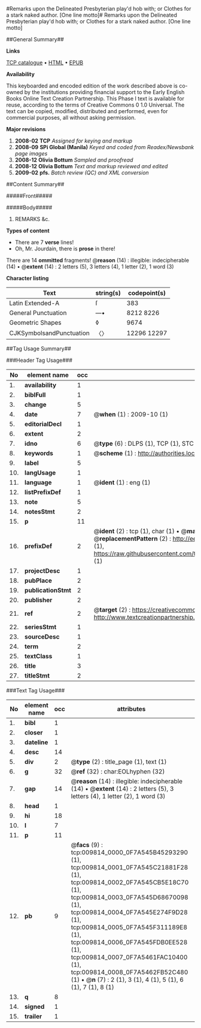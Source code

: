 #Remarks upon the Delineated Presbyterian play'd hob with; or Clothes for a stark naked author. [One line motto]#
Remarks upon the Delineated Presbyterian play'd hob with; or Clothes for a stark naked author. [One line motto]

##General Summary##

**Links**

[TCP catalogue](http://www.ota.ox.ac.uk/tcp/)  • 
[HTML](http://tei.it.ox.ac.uk/tcp/Texts-HTML/free/N07/N07683.html)  • 
[EPUB](http://tei.it.ox.ac.uk/tcp/Texts-EPUB/free/N07/N07683.epub)

**Availability**

This keyboarded and encoded edition of the
	       work described above is co-owned by the institutions
	       providing financial support to the Early English Books
	       Online Text Creation Partnership. This Phase I text is
	       available for reuse, according to the terms of Creative
	       Commons 0 1.0 Universal. The text can be copied,
	       modified, distributed and performed, even for
	       commercial purposes, all without asking permission.

**Major revisions**

1. __2008-02__ __TCP__ *Assigned for keying and markup*
1. __2008-09__ __SPi Global (Manila)__ *Keyed and coded from Readex/Newsbank page images*
1. __2008-12__ __Olivia Bottum__ *Sampled and proofread*
1. __2008-12__ __Olivia Bottum__ *Text and markup reviewed and edited*
1. __2009-02__ __pfs.__ *Batch review (QC) and XML conversion*

##Content Summary##

#####Front#####

#####Body#####

1. REMARKS &c.

**Types of content**

  * There are 7 **verse** lines!
  * Oh, Mr. Jourdain, there is **prose** in there!

There are 14 **ommitted** fragments! 
 @__reason__ (14) : illegible: indecipherable (14)  •  @__extent__ (14) : 2 letters (5), 3 letters (4), 1 letter (2), 1 word (3)

**Character listing**


|Text|string(s)|codepoint(s)|
|---|---|---|
|Latin Extended-A|ſ|383|
|General Punctuation|—•|8212 8226|
|Geometric Shapes|◊|9674|
|CJKSymbolsandPunctuation|〈〉|12296 12297|

##Tag Usage Summary##

###Header Tag Usage###

|No|element name|occ|attributes|
|---|---|---|---|
|1.|__availability__|1||
|2.|__biblFull__|1||
|3.|__change__|5||
|4.|__date__|7| @__when__ (1) : 2009-10 (1)|
|5.|__editorialDecl__|1||
|6.|__extent__|2||
|7.|__idno__|6| @__type__ (6) : DLPS (1), TCP (1), STC (1), NOTIS (1), IMAGE-SET (1), EVANS-CITATION (1)|
|8.|__keywords__|1| @__scheme__ (1) : http://authorities.loc.gov/ (1)|
|9.|__label__|5||
|10.|__langUsage__|1||
|11.|__language__|1| @__ident__ (1) : eng (1)|
|12.|__listPrefixDef__|1||
|13.|__note__|5||
|14.|__notesStmt__|2||
|15.|__p__|11||
|16.|__prefixDef__|2| @__ident__ (2) : tcp (1), char (1)  •  @__matchPattern__ (2) : ([0-9\-]+):([0-9IVX]+) (1), (.+) (1)  •  @__replacementPattern__ (2) : http://eebo.chadwyck.com/downloadtiff?vid=$1&page=$2 (1), https://raw.githubusercontent.com/textcreationpartnership/Texts/master/tcpchars.xml#$1 (1)|
|17.|__projectDesc__|1||
|18.|__pubPlace__|2||
|19.|__publicationStmt__|2||
|20.|__publisher__|2||
|21.|__ref__|2| @__target__ (2) : https://creativecommons.org/publicdomain/zero/1.0/ (1), http://www.textcreationpartnership.org/docs/. (1)|
|22.|__seriesStmt__|1||
|23.|__sourceDesc__|1||
|24.|__term__|2||
|25.|__textClass__|1||
|26.|__title__|3||
|27.|__titleStmt__|2||


###Text Tag Usage###

|No|element name|occ|attributes|
|---|---|---|---|
|1.|__bibl__|1||
|2.|__closer__|1||
|3.|__dateline__|1||
|4.|__desc__|14||
|5.|__div__|2| @__type__ (2) : title_page (1), text (1)|
|6.|__g__|32| @__ref__ (32) : char:EOLhyphen (32)|
|7.|__gap__|14| @__reason__ (14) : illegible: indecipherable (14)  •  @__extent__ (14) : 2 letters (5), 3 letters (4), 1 letter (2), 1 word (3)|
|8.|__head__|1||
|9.|__hi__|18||
|10.|__l__|7||
|11.|__p__|11||
|12.|__pb__|9| @__facs__ (9) : tcp:009814_0000_0F7A545B45293290 (1), tcp:009814_0001_0F7A545C21881F28 (1), tcp:009814_0002_0F7A545CB5E18C70 (1), tcp:009814_0003_0F7A545D68670098 (1), tcp:009814_0004_0F7A545E274F9D28 (1), tcp:009814_0005_0F7A545F311189E8 (1), tcp:009814_0006_0F7A545FDB0EE528 (1), tcp:009814_0007_0F7A5461FAC10400 (1), tcp:009814_0008_0F7A5462FB52C480 (1)  •  @__n__ (7) : 2 (1), 3 (1), 4 (1), 5 (1), 6 (1), 7 (1), 8 (1)|
|13.|__q__|8||
|14.|__signed__|1||
|15.|__trailer__|1||
